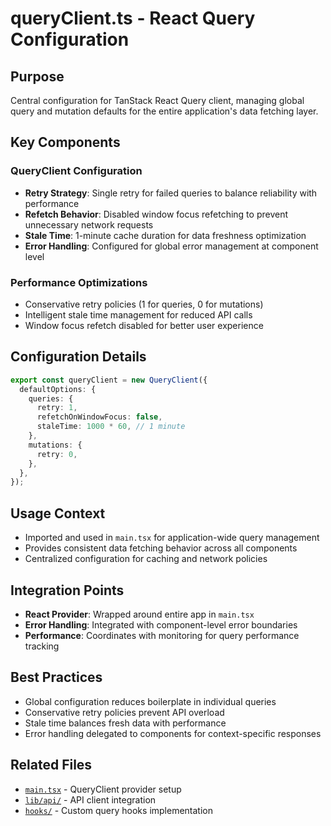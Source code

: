 # queryClient.ts - React Query Configuration

## Purpose

Central configuration for TanStack React Query client, managing global query and mutation defaults for the entire application's data fetching layer.

## Key Components

### QueryClient Configuration

- **Retry Strategy**: Single retry for failed queries to balance reliability with performance
- **Refetch Behavior**: Disabled window focus refetching to prevent unnecessary network requests
- **Stale Time**: 1-minute cache duration for data freshness optimization
- **Error Handling**: Configured for global error management at component level

### Performance Optimizations

- Conservative retry policies (1 for queries, 0 for mutations)
- Intelligent stale time management for reduced API calls
- Window focus refetch disabled for better user experience

## Configuration Details

```typescript
export const queryClient = new QueryClient({
  defaultOptions: {
    queries: {
      retry: 1,
      refetchOnWindowFocus: false,
      staleTime: 1000 * 60, // 1 minute
    },
    mutations: {
      retry: 0,
    },
  },
});
```

## Usage Context

- Imported and used in `main.tsx` for application-wide query management
- Provides consistent data fetching behavior across all components
- Centralized configuration for caching and network policies

## Integration Points

- **React Provider**: Wrapped around entire app in `main.tsx`
- **Error Handling**: Integrated with component-level error boundaries
- **Performance**: Coordinates with monitoring for query performance tracking

## Best Practices

- Global configuration reduces boilerplate in individual queries
- Conservative retry policies prevent API overload
- Stale time balances fresh data with performance
- Error handling delegated to components for context-specific responses

## Related Files

- [`main.tsx`](../main.tsx.md) - QueryClient provider setup
- [`lib/api/`](api/base.ts.md) - API client integration
- [`hooks/`](../../hooks/) - Custom query hooks implementation
